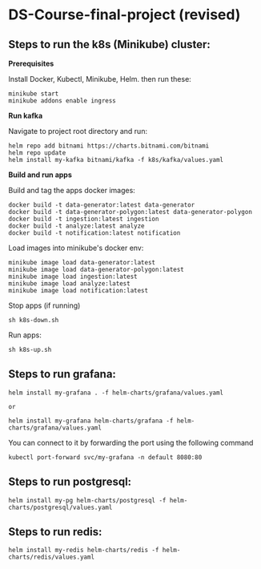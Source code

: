 
# DS-Course-final-project (revised)

  

## Steps to run the k8s (Minikube) cluster:

**Prerequisites**

Install Docker, Kubectl, Minikube, Helm.
then run these:
 
    minikube start
    minikube addons enable ingress
    


**Run kafka**

Navigate to project root directory and run:

		
    helm repo add bitnami https://charts.bitnami.com/bitnami
    helm repo update
    helm install my-kafka bitnami/kafka -f k8s/kafka/values.yaml

**Build and run apps**

Build and tag the apps docker images:

    docker build -t data-generator:latest data-generator
    docker build -t data-generator-polygon:latest data-generator-polygon
    docker build -t ingestion:latest ingestion
    docker build -t analyze:latest analyze
    docker build -t notification:latest notification

Load images into minikube's docker env:

    minikube image load data-generator:latest
    minikube image load data-generator-polygon:latest
    minikube image load ingestion:latest
    minikube image load analyze:latest
    minikube image load notification:latest

Stop apps (if running)

    sh k8s-down.sh

Run apps:

    sh k8s-up.sh 



## Steps to run grafana:

    helm install my-grafana . -f helm-charts/grafana/values.yaml

    or 

    helm install my-grafana helm-charts/grafana -f helm-charts/grafana/values.yaml
    


You can connect to it by forwarding the port using the following command

    kubectl port-forward svc/my-grafana -n default 8080:80
    

## Steps to run postgresql:

    helm install my-pg helm-charts/postgresql -f helm-charts/postgresql/values.yaml

## Steps to run redis:

    helm install my-redis helm-charts/redis -f helm-charts/redis/values.yaml
